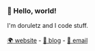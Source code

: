 ### 👋 Hello, world! 
I'm doruletz and I code stuff.
\
\
[🌍 website](http://dorletz.com) - [📝 blog](http://dorletz.com/blog/) - [📧 email](mailto://dorosdorulucian@gmail.com)

